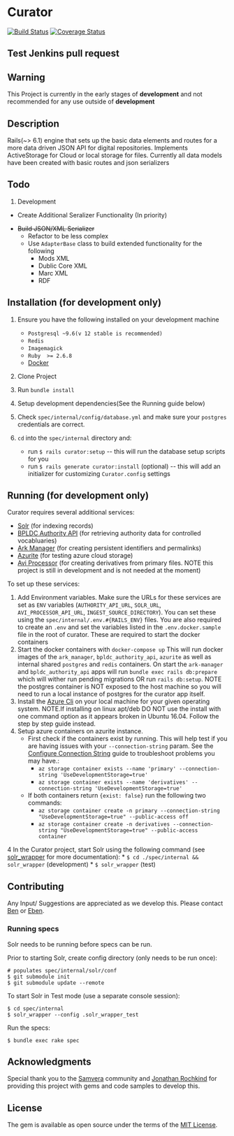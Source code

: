 # Curator
[![Build Status](https://travis-ci.org/boston-library/curator.svg?branch=master)](https://travis-ci.org/boston-library/curator) [![Coverage Status](https://coveralls.io/repos/github/boston-library/curator/badge.svg?branch=master)](https://coveralls.io/github/boston-library/curator?branch=master)


## Test Jenkins pull request

## Warning


This Project is currently in the early stages of **development** and not recommended for any use outside of **development**


## Description
Rails(~> 6.1) engine that sets up the basic data elements and routes for a more data driven JSON API for digital repositories.
Implements ActiveStorage for Cloud or local storage for files.
Currently all data models have been created with basic routes and json serializers

## Todo

1. Development
  * Create Additional Seralizer Functionality (In priority)
  - ~~Build JSON/XML Serializer~~
    - Refactor to be less complex
    - Use `AdapterBase` class to build extended functionality for the following
      * Mods XML
      * Dublic Core XML
      * Marc XML
      * RDF

## Installation (for development only)

1. Ensure you have the following installed on your development machine
    * `Postgresql ~9.6(v 12 stable is recommended)`
    * `Redis`
    * `Imagemagick`
    * `Ruby  >= 2.6.8`
    * [Docker](https://docs.docker.com/)

2. Clone Project

3. Run `bundle install`

4. Setup development dependencies(See the Running guide below)

5. Check `spec/internal/config/database.yml` and make sure your `postgres` credentials are correct.

6. `cd` into the `spec/internal` directory and:
    * run `$ rails curator:setup` -- this will run the database setup scripts for you
    * run `$ rails generate curator:install` (optional) -- this will add an initializer for customizing `Curator.config` settings
   

## Running (for development only)
Curator requires several additional services:
* [Solr](https://lucene.apache.org/solr/) (for indexing records)
* [BPLDC Authority API](https://github.com/boston-library/bpldc_authority_api) (for retrieving authority data for
 controlled vocabluaries)
* [Ark Manager](https://github.com/boston-library/ark-manager) (for creating persistent identifiers and permalinks)
* [Azurite](https://github.com/Azure/Azurite) (for testing azure cloud storage)
* [Avi Processor](https://github.com/boston-library/avi_processor_v3) (for creating derivatives from primary files. NOTE this project is still in development and is not needed at the moment)

To set up these services:
1. Add Environment variables. Make sure the URLs for these services are set as `ENV` variables (`AUTHORITY_API_URL`, `SOLR_URL`, `AVI_PROCESSOR_API_URL`, `INGEST_SOURCE_DIRECTORY`). You can set
 these using the `spec/internal/.env.#{RAILS_ENV}` files. You are also required to create an `.env` and set the variables listed in the `.env.docker.sample` file in the root of curator. These are required to start the docker containers
2. Start the docker containers with `docker-compose up` This will run docker images of the `ark_manager`, `bpldc_authority_api`, `azurite` as well as internal shared `postgres` and `redis` containers. On start the `ark-manager` and `bpldc_authority_api` apps will run `bundle exec rails db:prepare` which will wither run pending migrations OR run `rails db:setup`. NOTE the postgres container is NOT exposed to the host machine so you will need to run a local instance of postgres for the curator app itself.
3. Install the [Azure Cli](https://docs.microsoft.com/en-us/cli/azure/install-azure-cli) on your local machine for your given operating system. NOTE.If installing on linux apt/deb DO NOT use the install with one command option as it appears broken in Ubuntu 16.04. Follow the step by step guide instead.
4. Setup azure containers on azurite instance.
    - First check if the containers exist by running. This will help test if you are having issues with your `--connection-string` param. See the [Configure Connection String](https://docs.microsoft.com/en-us/azure/storage/common/storage-configure-connection-string) guide to troubleshoot problems you may have.:
      - `az storage container exists --name 'primary' --connection-string 'UseDevelopmentStorage=true'`
      - `az storage container exists --name 'derivatives' --connection-string 'UseDevelopmentStorage=true'`
    - If both containers return `{exist: false}` run the following two commands:
      - `az storage container create -n primary --connection-string "UseDevelopmentStorage=true" --public-access off`
      - `az storage container create -n derivatives --connection-string "UseDevelopmentStorage=true" --public-access container`


4 In the Curator project, start Solr using the following command (see [solr_wrapper](https://github.com/cbeer/solr_wrapper) for more documentation):
    * `$ cd ./spec/internal && solr_wrapper` (development)
    * `$ solr_wrapper` (test)


## Contributing
Any Input/ Suggestions are appreciated as we develop this. Please contact [Ben](mailto:bbarber@bpl.org) or [Eben](mailto:eenglish@bpl.org).

### Running specs

Solr needs to be running before specs can be run.

Prior to starting Solr, create config directory (only needs to be run once):
```
# populates spec/internal/solr/conf
$ git submodule init
$ git submodule update --remote
```

To start Solr in Test mode (use a separate console session):
```
$ cd spec/internal
$ solr_wrapper --config .solr_wrapper_test
```

Run the specs:
```
$ bundle exec rake spec
```

## Acknowledgments

Special thank you to the [Samvera](https://github.com/samvera) community and [Jonathan Rochkind](https://github.com/jrochkind) for providing this project with gems and code samples to develop this.

## License

The gem is available as open source under the terms of the [MIT License](https://opensource.org/licenses/MIT).
